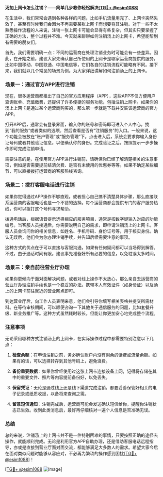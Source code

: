 **汤加上网卡怎么注销？——简单几步教你轻松解决[[TG💪+ @esim1088](https://t.me/s/esim1088)]**

在生活中，我们常常会遇到各种各样的问题，比如手机流量用完了、上网卡突然失效了，甚至有时候我们会因为不再需要某张上网卡而想要将其注销。对于一些不太熟悉操作流程的人来说，注销一张上网卡可能会显得有些复杂，但其实只要掌握了正确的方法，整个过程并不难。今天就来聊聊如何注销汤上的上网卡，希望能帮到有需要的朋友们。

首先，我们需要明确一点：不同的运营商在处理注销业务时可能会有一些差异。因此，在开始之前，建议大家先确认自己所使用的上网卡是哪家运营商提供的服务。比如中国移动、中国联通、中国电信等，它们各自的注销流程可能略有不同。接下来，我们就以几个常见的场景为例，为大家详细讲解如何注销汤上的上网卡。

### 场景一：通过官方APP进行注销

现在，很多运营商都推出了自己的官方应用程序（APP），这些APP不仅方便用户查询账单、充值缴费，还提供了许多便捷的服务功能，包括注销上网卡。如果你的汤上上网卡是通过某个运营商购买的，那么第一步就是下载并安装该运营商的官方APP。

打开APP后，通常会有登录界面，输入你的账号和密码即可进入个人中心。找到“我的服务”或者类似的选项，然后查看是否有“注销服务”的入口。一般来说，这个功能会被放在“账户管理”或“服务管理”下。点击进入后，系统会要求你输入身份证号码或者其他验证信息，以便确认你的身份。完成验证之后，按照提示一步步操作即可完成注销申请。

需要注意的是，在使用官方APP进行注销前，请确保你已经了解清楚相关的注意事项，例如是否需要提前结清欠费、是否有未使用的优惠券等等。如果不确定某些细节，可以直接拨打运营商的客服热线咨询。

### 场景二：拨打客服电话进行注销

如果你觉得通过APP操作不够直观，或者担心自己搞不清楚具体步骤，那么直接联系运营商的客服电话也是一个不错的选择。每个运营商都会提供专门的客户服务热线，你可以拨打这个号码寻求帮助。

拨通电话后，根据语音提示选择相应的服务项目，通常是按数字键输入对应的功能编号。当客服人员接通后，你需要说明自己的需求，即申请注销汤上的上网卡。客服人员会询问你的相关信息，如姓名、手机号码、身份证号等，用于核实身份。确认无误后，他们会为你办理注销手续，并告知后续需要注意的事项。

这种方式的优点在于可以直接与客服沟通，如果有任何疑问都可以当场得到解答。不过，由于通话时间有限，建议事先准备好所有必要的信息，以免耽误太多时间。

### 场景三：亲自前往营业厅办理

如果你更倾向于面对面解决问题，或者对线上操作不太放心，那么亲自去运营商的营业厅办理注销手续也是一个稳妥的办法。携带本人有效证件（如身份证）以及汤上的上网卡前往就近的营业网点即可。

到达营业厅后，向工作人员表明来意，他们会引导你填写相关表格并提交所需材料。在等待审核期间，可以顺便咨询一下其他关于通信服务的问题，比如套餐升级、新业务推广等。这种方式虽然耗时较长，但能让你更加安心地完成整个流程。

### 注意事项

无论采用哪种方式注销汤上的上网卡，在实际操作过程中都需要特别注意以下几点：

1. **检查余额**：在申请注销之前，务必确认账户内没有剩余的话费或流量余额。如果有的话，可以选择转存到其他号码上，避免浪费。
   
2. **备份重要数据**：如果你曾经使用过这张上网卡连接设备上网，记得将存储在其中的重要文件、照片等内容提前备份好，以免丢失。

3. **保留凭证**：无论是通过线上还是线下渠道完成注销，都要妥善保管好相关的电子记录或纸质收据，以备将来查询之需。

4. **留意短信通知**：注销完成后，运营商可能会发送确认短信给你，提醒你注销状态已生效。收到此类消息后，最好再仔细核对一遍个人信息是否准确无误。

### 总结

总的来说，注销汤上的上网卡并不是一件特别困难的事情，只要按照正确的途径去操作，就能顺利完成。无论是利用官方APP自助办理，还是借助客服电话远程指导，亦或是直接到营业厅面对面交流，都能够满足大多数人的需求。希望大家今后在面对类似问题时能够从容应对，不必再为繁琐的操作感到困扰[[TG💪+ @esim1088](https://t.me/s/esim1088)]！

[[TG💪+ @esim1088](https://t.me/s/esim1088) ![Image](https://i.postimg.cc/4NQfJmqS/Snipaste-2025-05-13-00-14-12.png)]